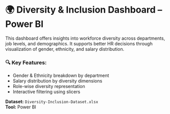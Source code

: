 # 🌍 Diversity & Inclusion Dashboard – Power BI

This dashboard offers insights into workforce diversity across departments, job levels, and demographics. It supports better HR decisions through visualization of gender, ethnicity, and salary distribution.

### 🔍 Key Features:
- Gender & Ethnicity breakdown by department
- Salary distribution by diversity dimensions
- Role-wise diversity representation
- Interactive filtering using slicers

**Dataset:** `Diversity-Inclusion-Dataset.xlsx`  
**Tool:** Power BI  
